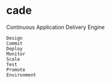 cade
====

Continuous Application Delivery Engine

	Design
	Commit
	Deploy
	Monitor
	Scale
	Test
	Promote
	Environment